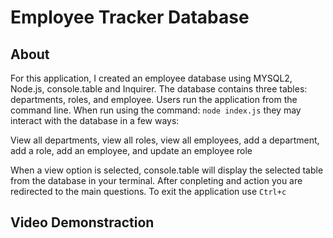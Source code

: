 # Employee Tracker Database

## About
For this application, I created an employee database using MYSQL2, Node.js, console.table and Inquirer. The database contains three tables: departments, roles, and employee. Users run the application from the command line. When run using the command: `node index.js` they may interact with the database in a few ways:

  View all departments, view all roles, view all employees, add a department, add a role, add an employee, and update an employee role 

When a view option is selected, console.table will display the selected table from the database in your terminal. After conpleting and action you are redirected to the main questions. To exit the application use `Ctrl+c`

##  Video Demonstraction
